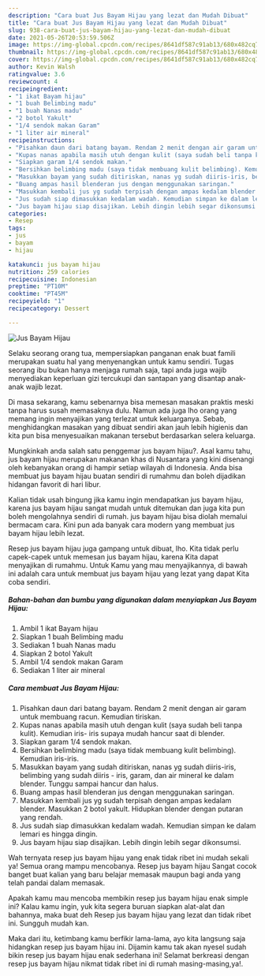 ```yaml
---
description: "Cara buat Jus Bayam Hijau yang lezat dan Mudah Dibuat"
title: "Cara buat Jus Bayam Hijau yang lezat dan Mudah Dibuat"
slug: 938-cara-buat-jus-bayam-hijau-yang-lezat-dan-mudah-dibuat
date: 2021-05-26T20:53:59.506Z
image: https://img-global.cpcdn.com/recipes/8641df587c91ab13/680x482cq70/jus-bayam-hijau-foto-resep-utama.jpg
thumbnail: https://img-global.cpcdn.com/recipes/8641df587c91ab13/680x482cq70/jus-bayam-hijau-foto-resep-utama.jpg
cover: https://img-global.cpcdn.com/recipes/8641df587c91ab13/680x482cq70/jus-bayam-hijau-foto-resep-utama.jpg
author: Kevin Walsh
ratingvalue: 3.6
reviewcount: 4
recipeingredient:
- "1 ikat Bayam hijau"
- "1 buah Belimbing madu"
- "1 buah Nanas madu"
- "2 botol Yakult"
- "1/4 sendok makan Garam"
- "1 liter air mineral"
recipeinstructions:
- "Pisahkan daun dari batang bayam. Rendam 2 menit dengan air garam untuk membuang racun. Kemudian tiriskan."
- "Kupas nanas apabila masih utuh dengan kulit (saya sudah beli tanpa kulit). Kemudian iris- iris supaya mudah hancur saat di blender."
- "Siapkan garam 1/4 sendok makan."
- "Bersihkan belimbing madu (saya tidak membuang kulit belimbing). Kemudian iris-iris."
- "Masukkan bayam yang sudah ditiriskan, nanas yg sudah diiris-iris, belimbing yang sudah diiris - iris, garam, dan air mineral ke dalam blender. Tunggu sampai hancur dan halus."
- "Buang ampas hasil blenderan jus dengan menggunakan saringan."
- "Masukkan kembali jus yg sudah terpisah dengan ampas kedalam blender. Masukkan 2 botol yakult. Hidupkan blender dengan putaran yang rendah."
- "Jus sudah siap dimasukkan kedalam wadah. Kemudian simpan ke dalam lemari es hingga dingin."
- "Jus bayam hijau siap disajikan. Lebih dingin lebih segar dikonsumsi."
categories:
- Resep
tags:
- jus
- bayam
- hijau

katakunci: jus bayam hijau 
nutrition: 259 calories
recipecuisine: Indonesian
preptime: "PT10M"
cooktime: "PT45M"
recipeyield: "1"
recipecategory: Dessert

---
```



![Jus Bayam Hijau](https://img-global.cpcdn.com/recipes/8641df587c91ab13/680x482cq70/jus-bayam-hijau-foto-resep-utama.jpg)

Selaku seorang orang tua, mempersiapkan panganan enak buat famili merupakan suatu hal yang menyenangkan untuk kamu sendiri. Tugas seorang ibu bukan hanya menjaga rumah saja, tapi anda juga wajib menyediakan keperluan gizi tercukupi dan santapan yang disantap anak-anak wajib lezat.

Di masa  sekarang, kamu sebenarnya bisa memesan masakan praktis meski tanpa harus susah memasaknya dulu. Namun ada juga lho orang yang memang ingin menyajikan yang terlezat untuk keluarganya. Sebab, menghidangkan masakan yang dibuat sendiri akan jauh lebih higienis dan kita pun bisa menyesuaikan makanan tersebut berdasarkan selera keluarga. 



Mungkinkah anda salah satu penggemar jus bayam hijau?. Asal kamu tahu, jus bayam hijau merupakan makanan khas di Nusantara yang kini disenangi oleh kebanyakan orang di hampir setiap wilayah di Indonesia. Anda bisa membuat jus bayam hijau buatan sendiri di rumahmu dan boleh dijadikan hidangan favorit di hari libur.

Kalian tidak usah bingung jika kamu ingin mendapatkan jus bayam hijau, karena jus bayam hijau sangat mudah untuk ditemukan dan juga kita pun boleh mengolahnya sendiri di rumah. jus bayam hijau bisa diolah memalui bermacam cara. Kini pun ada banyak cara modern yang membuat jus bayam hijau lebih lezat.

Resep jus bayam hijau juga gampang untuk dibuat, lho. Kita tidak perlu capek-capek untuk memesan jus bayam hijau, karena Kita dapat menyajikan di rumahmu. Untuk Kamu yang mau menyajikannya, di bawah ini adalah cara untuk membuat jus bayam hijau yang lezat yang dapat Kita coba sendiri.

<!--inarticleads1-->

##### Bahan-bahan dan bumbu yang digunakan dalam menyiapkan Jus Bayam Hijau:

1. Ambil 1 ikat Bayam hijau
1. Siapkan 1 buah Belimbing madu
1. Sediakan 1 buah Nanas madu
1. Siapkan 2 botol Yakult
1. Ambil 1/4 sendok makan Garam
1. Sediakan 1 liter air mineral




<!--inarticleads2-->

##### Cara membuat Jus Bayam Hijau:

1. Pisahkan daun dari batang bayam. Rendam 2 menit dengan air garam untuk membuang racun. Kemudian tiriskan.
1. Kupas nanas apabila masih utuh dengan kulit (saya sudah beli tanpa kulit). Kemudian iris- iris supaya mudah hancur saat di blender.
1. Siapkan garam 1/4 sendok makan.
1. Bersihkan belimbing madu (saya tidak membuang kulit belimbing). Kemudian iris-iris.
1. Masukkan bayam yang sudah ditiriskan, nanas yg sudah diiris-iris, belimbing yang sudah diiris - iris, garam, dan air mineral ke dalam blender. Tunggu sampai hancur dan halus.
1. Buang ampas hasil blenderan jus dengan menggunakan saringan.
1. Masukkan kembali jus yg sudah terpisah dengan ampas kedalam blender. Masukkan 2 botol yakult. Hidupkan blender dengan putaran yang rendah.
1. Jus sudah siap dimasukkan kedalam wadah. Kemudian simpan ke dalam lemari es hingga dingin.
1. Jus bayam hijau siap disajikan. Lebih dingin lebih segar dikonsumsi.




Wah ternyata resep jus bayam hijau yang enak tidak ribet ini mudah sekali ya! Semua orang mampu mencobanya. Resep jus bayam hijau Sangat cocok banget buat kalian yang baru belajar memasak maupun bagi anda yang telah pandai dalam memasak.

Apakah kamu mau mencoba membikin resep jus bayam hijau enak simple ini? Kalau kamu ingin, yuk kita segera buruan siapkan alat-alat dan bahannya, maka buat deh Resep jus bayam hijau yang lezat dan tidak ribet ini. Sungguh mudah kan. 

Maka dari itu, ketimbang kamu berfikir lama-lama, ayo kita langsung saja hidangkan resep jus bayam hijau ini. Dijamin kamu tak akan nyesel sudah bikin resep jus bayam hijau enak sederhana ini! Selamat berkreasi dengan resep jus bayam hijau nikmat tidak ribet ini di rumah masing-masing,ya!.

